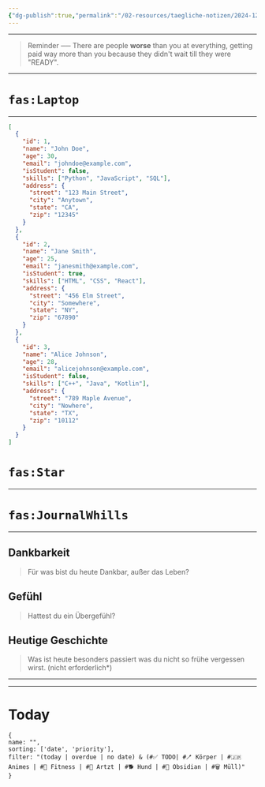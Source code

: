 ```yaml
---
{"dg-publish":true,"permalink":"/02-resources/taegliche-notizen/2024-12-05/","tags":["täglicheNotiz"],"updated":"2024-12-11T14:08:16.813+01:00"}
---
```


---
>Reminder ── There are people **worse** than you at everything, getting paid way more than you because they didn't wait till they were "READY". 
---
# `fas:Laptop`
___
<style> .container {font-family: sans-serif; text-align: center;} .button-wrapper button {z-index: 1;height: 40px; width: 100px; margin: 10px;padding: 5px;} .excalidraw .App-menu_top .buttonList { display: flex;} .excalidraw-wrapper { height: 800px; margin: 50px; position: relative;} :root[dir="ltr"] .excalidraw .layer-ui__wrapper .zen-mode-transition.App-menu_bottom--transition-left {transform: none;} </style><script src="https://cdn.jsdelivr.net/npm/react@17/umd/react.production.min.js"></script><script src="https://cdn.jsdelivr.net/npm/react-dom@17/umd/react-dom.production.min.js"></script><script type="text/javascript" src="https://cdn.jsdelivr.net/npm/@excalidraw/excalidraw@0/dist/excalidraw.production.min.js"></script><div id="2024-12-05_2024-12-05_1412.40.excalidraw.md1"></div><script>(function(){const InitialData={"type":"excalidraw","version":2,"source":"https://github.com/zsviczian/obsidian-excalidraw-plugin/releases/tag/2.6.7","elements":[{"id":"8aldE0edWjupwHpl_K3rA","type":"rectangle","x":-1109,"y":-427.4375,"width":596,"height":484,"angle":0,"strokeColor":"#1e1e1e","backgroundColor":"transparent","fillStyle":"solid","strokeWidth":2,"strokeStyle":"solid","roughness":1,"opacity":100,"groupIds":[],"frameId":null,"index":"a0","roundness":{"type":3},"seed":2079429327,"version":23,"versionNonce":780162979,"isDeleted":false,"boundElements":[{"id":"AYFauJSm1hRlGlp_Pynk-","type":"arrow"}],"updated":1733905057503,"link":null,"locked":false},{"id":"KD1MX0EPNzxd8hq_MzIVF","type":"rectangle","x":-1098,"y":-159.4375,"width":574,"height":58,"angle":0,"strokeColor":"#1e1e1e","backgroundColor":"transparent","fillStyle":"solid","strokeWidth":2,"strokeStyle":"solid","roughness":1,"opacity":100,"groupIds":[],"frameId":null,"index":"a1","roundness":{"type":3},"seed":1099084879,"version":119,"versionNonce":2086065455,"isDeleted":false,"boundElements":[{"type":"text","id":"hT6l9yam"}],"updated":1733404424120,"link":null,"locked":false},{"id":"hT6l9yam","type":"text","x":-1093,"y":-142.9375,"width":153.63987731933594,"height":25,"angle":0,"strokeColor":"#1e1e1e","backgroundColor":"transparent","fillStyle":"solid","strokeWidth":2,"strokeStyle":"solid","roughness":1,"opacity":100,"groupIds":[],"frameId":null,"index":"a2","roundness":null,"seed":765033889,"version":36,"versionNonce":926458785,"isDeleted":false,"boundElements":[],"updated":1733405797880,"link":null,"locked":false,"text":"Kunde1 Bäckerei","rawText":"Kunde1 Bäckerei","fontSize":20,"fontFamily":5,"textAlign":"left","verticalAlign":"middle","containerId":"KD1MX0EPNzxd8hq_MzIVF","originalText":"Kunde1 Bäckerei","autoResize":true,"lineHeight":1.25},{"id":"qINOymtFBaqLh6ORlFmBJ","type":"rectangle","x":-1101,"y":-85.78067793212381,"width":574,"height":58,"angle":0,"strokeColor":"#1e1e1e","backgroundColor":"transparent","fillStyle":"solid","strokeWidth":2,"strokeStyle":"solid","roughness":1,"opacity":100,"groupIds":[],"frameId":null,"index":"a3","roundness":{"type":3},"seed":970547169,"version":143,"versionNonce":1563670659,"isDeleted":false,"boundElements":[{"type":"text","id":"pOvEiK8V"}],"updated":1733906150241,"link":null,"locked":false},{"id":"pOvEiK8V","type":"text","x":-1096,"y":-69.28067793212381,"width":169.03990173339844,"height":25,"angle":0,"strokeColor":"#1e1e1e","backgroundColor":"transparent","fillStyle":"solid","strokeWidth":2,"strokeStyle":"solid","roughness":1,"opacity":100,"groupIds":[],"frameId":null,"index":"a4","roundness":null,"seed":642038721,"version":69,"versionNonce":2144317475,"isDeleted":false,"boundElements":[],"updated":1733906150241,"link":null,"locked":false,"text":"Kunde2 Apotheke","rawText":"Kunde2 Apotheke","fontSize":20,"fontFamily":5,"textAlign":"left","verticalAlign":"middle","containerId":"qINOymtFBaqLh6ORlFmBJ","originalText":"Kunde2 Apotheke","autoResize":true,"lineHeight":1.25},{"id":"BQgQMskdLoDP9oez5xc5T","type":"rectangle","x":-1101,"y":-12.467033796371425,"width":574,"height":58,"angle":0,"strokeColor":"#1e1e1e","backgroundColor":"transparent","fillStyle":"solid","strokeWidth":2,"strokeStyle":"solid","roughness":1,"opacity":100,"groupIds":[],"frameId":null,"index":"a5","roundness":{"type":3},"seed":2008171297,"version":150,"versionNonce":300545709,"isDeleted":false,"boundElements":[{"type":"text","id":"67mStm8g"}],"updated":1733906156721,"link":null,"locked":false},{"id":"67mStm8g","type":"text","x":-1096,"y":4.032966203628575,"width":155.59986877441406,"height":25,"angle":0,"strokeColor":"#1e1e1e","backgroundColor":"transparent","fillStyle":"solid","strokeWidth":2,"strokeStyle":"solid","roughness":1,"opacity":100,"groupIds":[],"frameId":null,"index":"a6","roundness":null,"seed":1436497665,"version":72,"versionNonce":1211144461,"isDeleted":false,"boundElements":[],"updated":1733906156721,"link":null,"locked":false,"text":"Kunde3 Brauerei","rawText":"Kunde3 Brauerei","fontSize":20,"fontFamily":5,"textAlign":"left","verticalAlign":"middle","containerId":"BQgQMskdLoDP9oez5xc5T","originalText":"Kunde3 Brauerei","autoResize":true,"lineHeight":1.25},{"id":"l1o3hcF8","type":"text","x":-653.6464675577332,"y":968.138606927982,"width":88,"height":25,"angle":0,"strokeColor":"#ff0000","backgroundColor":"transparent","fillStyle":"solid","strokeWidth":2,"strokeStyle":"solid","roughness":1,"opacity":100,"groupIds":[],"frameId":null,"index":"a7","roundness":null,"seed":250376385,"version":368,"versionNonce":2030733891,"isDeleted":false,"boundElements":[],"updated":1733905083718,"link":null,"locked":false,"text":"Achtung!","rawText":"Achtung!","fontSize":20,"fontFamily":8,"textAlign":"left","verticalAlign":"top","containerId":null,"originalText":"Achtung!","autoResize":true,"lineHeight":1.25},{"id":"Glhs-VHRqb8_LsmXmNEb_","type":"rectangle","x":-982,"y":-374.4375,"width":370.99999999999994,"height":111.99999999999999,"angle":0,"strokeColor":"#1e1e1e","backgroundColor":"transparent","fillStyle":"solid","strokeWidth":2,"strokeStyle":"solid","roughness":1,"opacity":100,"groupIds":[],"frameId":null,"index":"a8","roundness":{"type":3},"seed":1538444865,"version":107,"versionNonce":521934273,"isDeleted":false,"boundElements":[{"type":"text","id":"Wsd7v5b2"}],"updated":1733404517886,"link":null,"locked":false},{"id":"Wsd7v5b2","type":"text","x":-846,"y":-330.9375,"width":99,"height":25,"angle":0,"strokeColor":"#1e1e1e","backgroundColor":"transparent","fillStyle":"solid","strokeWidth":2,"strokeStyle":"solid","roughness":1,"opacity":100,"groupIds":[],"frameId":null,"index":"a9","roundness":null,"seed":894234255,"version":60,"versionNonce":361032237,"isDeleted":false,"boundElements":[],"updated":1733906099463,"link":null,"locked":false,"text":"Steuerung","rawText":"Steuerung","fontSize":20,"fontFamily":8,"textAlign":"center","verticalAlign":"middle","containerId":"Glhs-VHRqb8_LsmXmNEb_","originalText":"Steuerung","autoResize":true,"lineHeight":1.25},{"id":"tqJC5hdfqF9-xl1Szk62Z","type":"diamond","x":-842,"y":-293.4375,"width":102,"height":80,"angle":0,"strokeColor":"#1e1e1e","backgroundColor":"transparent","fillStyle":"solid","strokeWidth":2,"strokeStyle":"solid","roughness":1,"opacity":100,"groupIds":[],"frameId":null,"index":"aA","roundness":{"type":2},"seed":1402780431,"version":110,"versionNonce":1009154799,"isDeleted":false,"boundElements":[],"updated":1733404527128,"link":null,"locked":false},{"id":"UZbeJtbgJc1bav4MgYSBw","type":"rectangle","x":-103.35353244226667,"y":745.7986206182223,"width":648,"height":489,"angle":0,"strokeColor":"#1e1e1e","backgroundColor":"transparent","fillStyle":"solid","strokeWidth":2,"strokeStyle":"solid","roughness":1,"opacity":100,"groupIds":[],"frameId":null,"index":"aC","roundness":{"type":3},"seed":91321345,"version":190,"versionNonce":1314637155,"isDeleted":false,"boundElements":[{"id":"S9X-B5-WGlSq8JGpgA8mC","type":"arrow"}],"updated":1733905752217,"link":null,"locked":false},{"id":"2wpLJrHQLgL0Jk-RmzbTE","type":"rectangle","x":-85.35353244226667,"y":771.7986206182223,"width":257,"height":72,"angle":0,"strokeColor":"#1e1e1e","backgroundColor":"transparent","fillStyle":"solid","strokeWidth":2,"strokeStyle":"solid","roughness":1,"opacity":100,"groupIds":[],"frameId":null,"index":"aD","roundness":{"type":3},"seed":1504253519,"version":187,"versionNonce":1628101315,"isDeleted":false,"boundElements":[{"type":"text","id":"rbYJFFos"}],"updated":1733905690963,"link":null,"locked":false},{"id":"rbYJFFos","type":"text","x":-17.35353244226667,"y":795.2986206182223,"width":121,"height":25,"angle":0,"strokeColor":"#1e1e1e","backgroundColor":"transparent","fillStyle":"solid","strokeWidth":2,"strokeStyle":"solid","roughness":1,"opacity":100,"groupIds":[],"frameId":null,"index":"aE","roundness":null,"seed":1667680175,"version":148,"versionNonce":956861027,"isDeleted":false,"boundElements":[],"updated":1733905690963,"link":null,"locked":false,"text":"Benfordslaw","rawText":"Benfordslaw","fontSize":20,"fontFamily":8,"textAlign":"center","verticalAlign":"middle","containerId":"2wpLJrHQLgL0Jk-RmzbTE","originalText":"Benfordslaw","autoResize":true,"lineHeight":1.25},{"id":"FBYCrj8c","type":"text","x":-899,"y":-476.4375,"width":194.47988891601562,"height":34.00000000000001,"angle":0,"strokeColor":"#1e1e1e","backgroundColor":"transparent","fillStyle":"solid","strokeWidth":2,"strokeStyle":"solid","roughness":1,"opacity":100,"groupIds":[],"frameId":null,"index":"aF","roundness":null,"seed":29007329,"version":70,"versionNonce":138700001,"isDeleted":false,"boundElements":[],"updated":1733405575809,"link":null,"locked":false,"text":"Freeburg GmbH","rawText":"Freeburg GmbH","fontSize":27.200000000000006,"fontFamily":8,"textAlign":"left","verticalAlign":"top","containerId":null,"originalText":"Freeburg GmbH","autoResize":true,"lineHeight":1.25},{"id":"vkVwCJco","type":"text","x":103.52862341031096,"y":672.1488025543106,"width":217.79986572265625,"height":45.000000000000036,"angle":0,"strokeColor":"#1e1e1e","backgroundColor":"transparent","fillStyle":"solid","strokeWidth":2,"strokeStyle":"solid","roughness":1,"opacity":100,"groupIds":[],"frameId":null,"index":"aG","roundness":null,"seed":1244963969,"version":277,"versionNonce":284116483,"isDeleted":false,"boundElements":[],"updated":1733905690963,"link":null,"locked":false,"text":"levme GmbH ","rawText":"levme GmbH ","fontSize":36.00000000000003,"fontFamily":8,"textAlign":"left","verticalAlign":"top","containerId":null,"originalText":"levme GmbH ","autoResize":true,"lineHeight":1.25},{"id":"7jleaBarl0Kf-QJkSrclw","type":"rectangle","x":-1111.5042059462944,"y":532.0028142778772,"width":596,"height":484,"angle":0,"strokeColor":"#1e1e1e","backgroundColor":"transparent","fillStyle":"solid","strokeWidth":2,"strokeStyle":"solid","roughness":1,"opacity":100,"groupIds":[],"frameId":null,"index":"ag","roundness":{"type":3},"seed":272433357,"version":141,"versionNonce":1163119053,"isDeleted":false,"boundElements":[{"id":"qSKB2wRuGDMCySPKzAQXd","type":"arrow"}],"updated":1733905076323,"link":null,"locked":false},{"id":"KMA9rf0k9g_tpMmF1hDqy","type":"rectangle","x":-1100.5042059462944,"y":800.0028142778772,"width":574,"height":58,"angle":0,"strokeColor":"#1e1e1e","backgroundColor":"transparent","fillStyle":"solid","strokeWidth":2,"strokeStyle":"solid","roughness":1,"opacity":100,"groupIds":[],"frameId":null,"index":"ah","roundness":{"type":3},"seed":937254701,"version":216,"versionNonce":998408195,"isDeleted":false,"boundElements":[{"type":"text","id":"IgYRjaeS"}],"updated":1733905011749,"link":null,"locked":false},{"id":"IgYRjaeS","type":"text","x":-1095.5042059462944,"y":816.5028142778772,"width":153.63987731933594,"height":25,"angle":0,"strokeColor":"#1e1e1e","backgroundColor":"transparent","fillStyle":"solid","strokeWidth":2,"strokeStyle":"solid","roughness":1,"opacity":100,"groupIds":[],"frameId":null,"index":"ai","roundness":null,"seed":480440717,"version":133,"versionNonce":1205438371,"isDeleted":false,"boundElements":[],"updated":1733905011749,"link":null,"locked":false,"text":"Kunde1 Bäckerei","rawText":"Kunde1 Bäckerei","fontSize":20,"fontFamily":5,"textAlign":"left","verticalAlign":"middle","containerId":"KMA9rf0k9g_tpMmF1hDqy","originalText":"Kunde1 Bäckerei","autoResize":true,"lineHeight":1.25},{"id":"hDIsphKk5F6WWAROwdmUc","type":"rectangle","x":-984.5042059462944,"y":585.0028142778772,"width":370.99999999999994,"height":111.99999999999999,"angle":0,"strokeColor":"#1e1e1e","backgroundColor":"transparent","fillStyle":"solid","strokeWidth":2,"strokeStyle":"solid","roughness":1,"opacity":100,"groupIds":[],"frameId":null,"index":"an","roundness":{"type":3},"seed":117004653,"version":204,"versionNonce":10576323,"isDeleted":false,"boundElements":[{"type":"text","id":"2bPud99R"}],"updated":1733905011749,"link":null,"locked":false},{"id":"2bPud99R","type":"text","x":-848.5042059462944,"y":628.5028142778772,"width":99,"height":25,"angle":0,"strokeColor":"#1e1e1e","backgroundColor":"transparent","fillStyle":"solid","strokeWidth":2,"strokeStyle":"solid","roughness":1,"opacity":100,"groupIds":[],"frameId":null,"index":"ao","roundness":null,"seed":314942413,"version":166,"versionNonce":926308632,"isDeleted":false,"boundElements":[],"updated":1734013211941,"link":null,"locked":false,"text":"Steuerung","rawText":"Steuerung","fontSize":20,"fontFamily":8,"textAlign":"center","verticalAlign":"middle","containerId":"hDIsphKk5F6WWAROwdmUc","originalText":"Steuerung","autoResize":true,"lineHeight":1.25},{"id":"SH7Zi4GJ9CKQzJzDQM4Pp","type":"diamond","x":-844.5042059462944,"y":666.0028142778772,"width":102,"height":80,"angle":0,"strokeColor":"#1e1e1e","backgroundColor":"transparent","fillStyle":"solid","strokeWidth":2,"strokeStyle":"solid","roughness":1,"opacity":100,"groupIds":[],"frameId":null,"index":"ap","roundness":{"type":2},"seed":1197056557,"version":207,"versionNonce":600837379,"isDeleted":false,"boundElements":[],"updated":1733905011749,"link":null,"locked":false},{"id":"FAI0ntlz","type":"text","x":-901.5042059462944,"y":483.00281427787723,"width":194.47988891601562,"height":34.00000000000001,"angle":0,"strokeColor":"#1e1e1e","backgroundColor":"transparent","fillStyle":"solid","strokeWidth":2,"strokeStyle":"solid","roughness":1,"opacity":100,"groupIds":[],"frameId":null,"index":"aq","roundness":null,"seed":429839501,"version":168,"versionNonce":611138221,"isDeleted":false,"boundElements":[{"id":"qSKB2wRuGDMCySPKzAQXd","type":"arrow"}],"updated":1733905069145,"link":null,"locked":false,"text":"Freeburg GmbH","rawText":"Freeburg GmbH","fontSize":27.200000000000006,"fontFamily":8,"textAlign":"left","verticalAlign":"top","containerId":null,"originalText":"Freeburg GmbH","autoResize":true,"lineHeight":1.25},{"id":"d9pBiwhya_GgBWUj7Zkty","type":"rectangle","x":-1057.0463754891125,"y":210.539669845842,"width":456.8217026335699,"height":158.51857189177508,"angle":0,"strokeColor":"#1e1e1e","backgroundColor":"transparent","fillStyle":"solid","strokeWidth":2,"strokeStyle":"solid","roughness":1,"opacity":100,"groupIds":[],"frameId":null,"index":"b0H","roundness":{"type":3},"seed":1268183405,"version":43,"versionNonce":741496013,"isDeleted":false,"boundElements":[{"type":"text","id":"7r5PaTwN"},{"id":"AYFauJSm1hRlGlp_Pynk-","type":"arrow"},{"id":"qSKB2wRuGDMCySPKzAQXd","type":"arrow"}],"updated":1733905062978,"link":null,"locked":false},{"id":"7r5PaTwN","type":"text","x":-889.1355241723276,"y":277.29895579172955,"width":121,"height":25,"angle":0,"strokeColor":"#1e1e1e","backgroundColor":"transparent","fillStyle":"solid","strokeWidth":2,"strokeStyle":"solid","roughness":1,"opacity":100,"groupIds":[],"frameId":null,"index":"b0I","roundness":null,"seed":627487565,"version":35,"versionNonce":818021997,"isDeleted":false,"boundElements":[],"updated":1733905036571,"link":null,"locked":false,"text":"Benfordslaw","rawText":"Benfordslaw","fontSize":20,"fontFamily":8,"textAlign":"center","verticalAlign":"middle","containerId":"d9pBiwhya_GgBWUj7Zkty","originalText":"Benfordslaw","autoResize":true,"lineHeight":1.25},{"id":"ksy08N63","type":"text","x":-581.4906598137874,"y":269.6238648236855,"width":110,"height":25,"angle":0,"strokeColor":"#1e1e1e","backgroundColor":"transparent","fillStyle":"solid","strokeWidth":2,"strokeStyle":"solid","roughness":1,"opacity":100,"groupIds":[],"frameId":null,"index":"b0J","roundness":null,"seed":667059747,"version":28,"versionNonce":948872099,"isDeleted":false,"boundElements":[],"updated":1733905043635,"link":null,"locked":false,"text":"Meral Code","rawText":"Meral Code","fontSize":20,"fontFamily":8,"textAlign":"left","verticalAlign":"top","containerId":null,"originalText":"Meral Code","autoResize":true,"lineHeight":1.25},{"id":"AYFauJSm1hRlGlp_Pynk-","type":"arrow","x":-825.0328293566055,"y":69.31403306953337,"width":0,"height":135.46132507115317,"angle":0,"strokeColor":"#1e1e1e","backgroundColor":"transparent","fillStyle":"solid","strokeWidth":2,"strokeStyle":"solid","roughness":1,"opacity":100,"groupIds":[],"frameId":null,"index":"b0K","roundness":{"type":2},"seed":553539299,"version":63,"versionNonce":482149480,"isDeleted":false,"boundElements":[],"updated":1734010028642,"link":null,"locked":false,"points":[[0,0],[0,135.46132507115317]],"lastCommittedPoint":null,"startBinding":{"elementId":"8aldE0edWjupwHpl_K3rA","focus":0.04709003139800495,"gap":12.751533069533366,"fixedPoint":null},"endBinding":{"elementId":"d9pBiwhya_GgBWUj7Zkty","focus":0.015772870662460258,"gap":5.764311705155478,"fixedPoint":null},"startArrowhead":null,"endArrowhead":"arrow","elbowed":false},{"id":"qSKB2wRuGDMCySPKzAQXd","type":"arrow","x":-816.3863617988723,"y":377.7047092953503,"width":1.4410779262888127,"height":152.7542601866196,"angle":0,"strokeColor":"#1e1e1e","backgroundColor":"transparent","fillStyle":"solid","strokeWidth":2,"strokeStyle":"solid","roughness":1,"opacity":100,"groupIds":[],"frameId":null,"index":"b0L","roundness":{"type":2},"seed":560539437,"version":93,"versionNonce":1919956840,"isDeleted":false,"boundElements":[],"updated":1734010028647,"link":null,"locked":false,"points":[[0,0],[1.4410779262888127,152.7542601866196]],"lastCommittedPoint":null,"startBinding":{"elementId":"d9pBiwhya_GgBWUj7Zkty","focus":-0.04983388704318934,"gap":8.646467557733217,"fixedPoint":null},"endBinding":{"elementId":"FAI0ntlz","focus":-0.11261096882069521,"gap":13.456155204092596,"fixedPoint":null},"startArrowhead":null,"endArrowhead":"arrow","elbowed":false},{"id":"89BR7tYHAtCC_J4Ns-Kjb","type":"rectangle","x":-58.37937257092972,"y":933.9607888428517,"width":255.07079295312886,"height":132.57916921857543,"angle":0,"strokeColor":"#1e1e1e","backgroundColor":"transparent","fillStyle":"solid","strokeWidth":2,"strokeStyle":"solid","roughness":1,"opacity":100,"groupIds":[],"frameId":null,"index":"b0M","roundness":{"type":3},"seed":873794371,"version":350,"versionNonce":532516259,"isDeleted":false,"boundElements":[],"updated":1733905690963,"link":null,"locked":false},{"id":"xKbgRkk1YMOX7RATvb1-y","type":"line","x":-39.79121761887984,"y":961.0368163593213,"width":2.0653505502276905,"height":80.29442642815133,"angle":0,"strokeColor":"#1e1e1e","backgroundColor":"transparent","fillStyle":"solid","strokeWidth":2,"strokeStyle":"solid","roughness":1,"opacity":100,"groupIds":[],"frameId":null,"index":"b0N","roundness":{"type":2},"seed":579175533,"version":353,"versionNonce":950133059,"isDeleted":false,"boundElements":[],"updated":1733905690963,"link":null,"locked":false,"points":[[0,0],[-2.0653505502276905,80.29442642815133]],"lastCommittedPoint":null,"startBinding":null,"endBinding":null,"startArrowhead":null,"endArrowhead":null},{"id":"85_nH4KIqMfUF1sAVjU0m","type":"line","x":-39.79121761887984,"y":1038.5302744237001,"width":204.46970447254873,"height":0.9336561212576139,"angle":0,"strokeColor":"#1e1e1e","backgroundColor":"transparent","fillStyle":"solid","strokeWidth":2,"strokeStyle":"solid","roughness":1,"opacity":100,"groupIds":[],"frameId":null,"index":"b0O","roundness":{"type":2},"seed":71340845,"version":395,"versionNonce":1157284067,"isDeleted":false,"boundElements":[],"updated":1733905690963,"link":null,"locked":false,"points":[[0,0],[204.46970447254873,-0.9336561212576139]],"lastCommittedPoint":null,"startBinding":null,"endBinding":null,"startArrowhead":null,"endArrowhead":null},{"id":"Cp5J8JT015dFrPC75Jmix","type":"freedraw","x":-37.72586706865199,"y":970.3733775718971,"width":193.11027644629584,"height":68.15689685180287,"angle":0,"strokeColor":"#1e1e1e","backgroundColor":"transparent","fillStyle":"solid","strokeWidth":0.5,"strokeStyle":"solid","roughness":1,"opacity":100,"groupIds":[],"frameId":null,"index":"b0Q","roundness":null,"seed":628271981,"version":456,"versionNonce":2119609475,"isDeleted":false,"boundElements":[],"updated":1733905690963,"link":null,"locked":false,"points":[[0,0],[0,-0.9336561212576139],[1.032675275113764,0],[2.0653505502276905,1.867312242515154],[3.0980258253416175,3.734624485030308],[6.196051650683235,7.4692489700605424],[8.261402200910926,10.27021733383331],[10.326752751138779,11.20387345509085],[12.39210330136647,12.137529576348465],[14.457453851594323,13.071185697606005],[14.457453851594323,14.004841818863618],[15.49012912670825,14.938497940121158],[17.555479676935942,14.938497940121158],[19.620830227163633,15.8721540613787],[21.686180777391485,15.8721540613787],[22.718856052505412,16.805810182636314],[23.751531327619176,17.739466303893852],[25.81688187784703,17.739466303893852],[25.81688187784703,18.673122425151465],[26.84955715296096,19.606778546409007],[27.882232428074722,19.606778546409007],[29.947582978302574,20.54043466766662],[30.980258253416338,20.54043466766662],[30.980258253416338,21.474090788924162],[32.01293352853027,21.474090788924162],[32.01293352853027,22.407746910181775],[33.04560880364419,22.407746910181775],[34.07828407875812,23.341403031439313],[35.110959353871884,23.341403031439313],[36.14363462898581,23.341403031439313],[36.14363462898581,24.27505915269693],[37.17630990409974,25.208715273954468],[39.24166045432743,26.14237139521201],[40.274335729441354,27.076027516469622],[41.30701100455528,27.076027516469622],[41.30701100455528,28.009683637727164],[43.37236155478297,28.943339758984777],[44.4050368298969,29.876995880242315],[45.437712105010824,30.810652001499932],[46.47038738012459,31.74430812275747],[47.503062655238516,31.74430812275747],[48.53573793035244,32.67796424401509],[49.56841320546621,33.61162036527263],[51.63376375569406,34.54527648653024],[52.666439030807986,34.54527648653024],[52.666439030807986,35.478932607787776],[53.69911430592175,35.478932607787776],[55.76446485614961,37.34624485030293],[56.79714013126353,37.34624485030293],[57.82981540637729,37.34624485030293],[57.82981540637729,38.27990097156047],[59.89516595660515,39.213557092818085],[61.96051650683284,40.14721321407563],[62.99319178194677,41.08086933533324],[65.05854233217445,42.01452545659078],[66.09121760728839,42.01452545659078],[68.15656815751623,42.948181577848395],[70.22191870774392,44.81549382036348],[72.28726925797162,45.74914994162109],[74.35261980819948,45.74914994162109],[75.3852950833134,46.682806062878626],[77.45064563354109,47.616462184136246],[77.45064563354109,48.55011830539378],[79.51599618376895,48.55011830539378],[80.54867145888271,49.4837744266514],[82.61402200911056,49.4837744266514],[84.67937255933825,49.4837744266514],[85.71204783445218,50.417430547908936],[86.74472310956611,50.417430547908936],[87.77739838467987,50.417430547908936],[90.87542421002165,51.35108666916655],[91.90809948513541,51.35108666916655],[93.97345003536327,51.35108666916655],[95.00612531047703,51.35108666916655],[97.07147586070488,52.28474279042409],[99.13682641093257,52.28474279042409],[100.1695016860465,53.2183989116817],[102.2348522362742,53.2183989116817],[103.26752751138812,53.2183989116817],[105.33287806161597,54.152055032939245],[107.39822861184366,54.152055032939245],[108.4309038869576,55.08571115419679],[110.49625443718529,55.08571115419679],[111.52892971229922,56.0193672754544],[112.56160498741313,56.95302339671194],[114.62695553764082,56.95302339671194],[115.65963081275476,57.886679517969554],[116.69230608786869,57.886679517969554],[117.72498136298245,57.886679517969554],[117.72498136298245,58.820335639227096],[120.82300718832423,58.820335639227096],[122.88835773855192,58.820335639227096],[123.92103301366585,58.820335639227096],[124.95370828877961,59.75399176048471],[127.01905883900746,60.68764788174225],[129.08440938923516,60.68764788174225],[132.18243521457694,61.621304002999864],[134.24778576480463,61.621304002999864],[136.31313631503232,61.621304002999864],[137.34581159014624,61.621304002999864],[139.4111621403741,61.621304002999864],[141.4765126906018,62.5549601242574],[142.5091879657157,62.5549601242574],[143.54186324082963,62.5549601242574],[144.5745385159434,62.5549601242574],[147.672564341285,63.48861624551502],[148.70523961639896,63.48861624551502],[150.7705901666268,64.42227236677256],[152.83594071685448,64.42227236677256],[155.93396654219612,64.42227236677256],[157.99931709242395,64.42227236677256],[160.06466764265164,64.42227236677256],[161.0973429177656,64.42227236677256],[162.1300181928795,64.42227236677256],[165.2280440182211,64.42227236677256],[166.2607192933349,65.3559284880301],[167.2933945684488,65.3559284880301],[169.35874511867667,65.3559284880301],[170.39142039379044,65.3559284880301],[171.42409566890436,65.3559284880301],[172.45677094401827,66.28958460928772],[173.48944621913222,66.28958460928772],[175.5547967693599,66.28958460928772],[176.58747204447383,66.28958460928772],[177.6201473195876,66.28958460928772],[180.71817314492938,66.28958460928772],[181.75084842004313,66.28958460928772],[183.816198970271,67.22324073054526],[184.8488742453849,67.22324073054526],[185.88154952049868,67.22324073054526],[187.94690007072654,67.22324073054526],[188.9795753458403,67.22324073054526],[190.01225062095423,67.22324073054526],[192.0776011711821,67.22324073054526],[193.11027644629584,67.22324073054526],[193.11027644629584,67.22324073054526]],"pressures":[],"simulatePressure":true,"lastCommittedPoint":null},{"id":"WlAnjVjUV5TqFhdsUY4FP","type":"rectangle","x":-27.39911431751321,"y":993.7147806033364,"width":27.882232428074722,"height":44.81549382036348,"angle":0,"strokeColor":"#1e1e1e","backgroundColor":"transparent","fillStyle":"solid","strokeWidth":0.5,"strokeStyle":"solid","roughness":1,"opacity":100,"groupIds":[],"frameId":null,"index":"b0R","roundness":{"type":3},"seed":1561497005,"version":367,"versionNonce":1752441891,"isDeleted":false,"boundElements":[],"updated":1733905690963,"link":null,"locked":false},{"id":"zH8W0GVkO0j3oJedLVEH7","type":"rectangle","x":16.489584874826733,"y":1016.1225275135182,"width":27.882232428074722,"height":18.673122425151465,"angle":0,"strokeColor":"#1e1e1e","backgroundColor":"transparent","fillStyle":"solid","strokeWidth":0.5,"strokeStyle":"solid","roughness":1,"opacity":100,"groupIds":[],"frameId":null,"index":"b0S","roundness":{"type":3},"seed":732728141,"version":396,"versionNonce":188852163,"isDeleted":false,"boundElements":[],"updated":1733905690963,"link":null,"locked":false},{"id":"zYzgYHH9qDCgdMI1ldUkO","type":"rectangle","x":71.22137445586273,"y":1033.861993817412,"width":27.882232428074722,"height":5.601936727545389,"angle":0,"strokeColor":"#1e1e1e","backgroundColor":"transparent","fillStyle":"solid","strokeWidth":0.5,"strokeStyle":"solid","roughness":1,"opacity":100,"groupIds":[],"frameId":null,"index":"b0T","roundness":{"type":3},"seed":810329283,"version":433,"versionNonce":1826469731,"isDeleted":false,"boundElements":[],"updated":1733905690963,"link":null,"locked":false},{"id":"-H1-1ExNrEQ7fAvDS47LX","type":"rectangle","x":340.7992130110856,"y":789.8529962139652,"width":177.25258493353044,"height":105.19868861908708,"angle":0,"strokeColor":"#1e1e1e","backgroundColor":"transparent","fillStyle":"solid","strokeWidth":0.5,"strokeStyle":"solid","roughness":1,"opacity":100,"groupIds":[],"frameId":null,"index":"b0U","roundness":{"type":3},"seed":1786311469,"version":170,"versionNonce":1268175619,"isDeleted":false,"boundElements":[{"type":"text","id":"7Q8BenLO"}],"updated":1733905690963,"link":null,"locked":false},{"id":"7Q8BenLO","type":"text","x":363.42550547785083,"y":794.8529962139652,"width":132,"height":75,"angle":0,"strokeColor":"#1e1e1e","backgroundColor":"transparent","fillStyle":"solid","strokeWidth":0.5,"strokeStyle":"solid","roughness":1,"opacity":100,"groupIds":[],"frameId":null,"index":"b0V","roundness":null,"seed":184668653,"version":170,"versionNonce":401308323,"isDeleted":false,"boundElements":[],"updated":1733905690963,"link":null,"locked":false,"text":"Kunde Name\nBetriebsname\nJahr","rawText":"Kunde Name\nBetriebsname\nJahr","fontSize":20,"fontFamily":8,"textAlign":"center","verticalAlign":"top","containerId":"-H1-1ExNrEQ7fAvDS47LX","originalText":"Kunde Name\nBetriebsname\nJahr","autoResize":true,"lineHeight":1.25},{"id":"JV9jxveBnzdw11g8pCHHi","type":"rectangle","x":258.65777121262045,"y":925.3143212851185,"width":262.2761825845732,"height":141.22563677630865,"angle":0,"strokeColor":"#1e1e1e","backgroundColor":"transparent","fillStyle":"solid","strokeWidth":0.5,"strokeStyle":"solid","roughness":1,"opacity":100,"groupIds":[],"frameId":null,"index":"b0X","roundness":{"type":3},"seed":1869647811,"version":222,"versionNonce":780807747,"isDeleted":false,"boundElements":[],"updated":1733905690963,"link":null,"locked":false},{"id":"25eWf8o8alUgPe_btvB2D","type":"rectangle","x":281.71501803324236,"y":981.5163604103842,"width":53.319883272687775,"height":87.90575350362064,"angle":0,"strokeColor":"#1e1e1e","backgroundColor":"transparent","fillStyle":"solid","strokeWidth":0.5,"strokeStyle":"solid","roughness":1,"opacity":100,"groupIds":[],"frameId":null,"index":"b0Y","roundness":{"type":3},"seed":1638932003,"version":179,"versionNonce":1381068259,"isDeleted":false,"boundElements":[],"updated":1733905690963,"link":null,"locked":false},{"id":"1ne3Ro3LHUDOh_YdYytyy","type":"rectangle","x":355.2099922739744,"y":946.9304901794515,"width":60.52527290413218,"height":116.72731202939792,"angle":0,"strokeColor":"#1e1e1e","backgroundColor":"transparent","fillStyle":"solid","strokeWidth":0.5,"strokeStyle":"solid","roughness":1,"opacity":100,"groupIds":[],"frameId":null,"index":"b0Z","roundness":{"type":3},"seed":918881293,"version":167,"versionNonce":1716500867,"isDeleted":false,"boundElements":[],"updated":1733905690963,"link":null,"locked":false},{"id":"0SZuTJkZIigFltHtXinh8","type":"rectangle","x":456.0854471141947,"y":1001.6914513784283,"width":34.58587023093287,"height":60.525272904132294,"angle":0,"strokeColor":"#1e1e1e","backgroundColor":"transparent","fillStyle":"solid","strokeWidth":0.5,"strokeStyle":"solid","roughness":1,"opacity":100,"groupIds":[],"frameId":null,"index":"b0a","roundness":{"type":3},"seed":726489859,"version":153,"versionNonce":1740869923,"isDeleted":false,"boundElements":[],"updated":1733905690963,"link":null,"locked":false},{"id":"5FtPXyo5JM1JJbdZAyZcV","type":"rectangle","x":-16.58811270855267,"y":1093.9204386609158,"width":478.43787152790287,"height":102.31653276650934,"angle":0,"strokeColor":"#1e1e1e","backgroundColor":"transparent","fillStyle":"solid","strokeWidth":0.5,"strokeStyle":"solid","roughness":1,"opacity":100,"groupIds":[],"frameId":null,"index":"b0b","roundness":{"type":3},"seed":1934636109,"version":200,"versionNonce":1833724931,"isDeleted":false,"boundElements":[{"type":"text","id":"lpp5uq3y"}],"updated":1733906152115,"link":null,"locked":false},{"id":"lpp5uq3y","type":"text","x":162.13082305539876,"y":1132.5787050441704,"width":121,"height":25,"angle":0,"strokeColor":"#1e1e1e","backgroundColor":"transparent","fillStyle":"solid","strokeWidth":0.5,"strokeStyle":"solid","roughness":1,"opacity":100,"groupIds":[],"frameId":null,"index":"b0c","roundness":null,"seed":721117837,"version":144,"versionNonce":1190519907,"isDeleted":false,"boundElements":[],"updated":1733905690963,"link":null,"locked":false,"text":"Zusatz Info","rawText":"Zusatz Info","fontSize":20,"fontFamily":8,"textAlign":"center","verticalAlign":"middle","containerId":"5FtPXyo5JM1JJbdZAyZcV","originalText":"Zusatz Info","autoResize":true,"lineHeight":1.25},{"id":"qs8ZQku8","type":"text","x":-466.20442571067827,"y":957.0180356634736,"width":66,"height":25,"angle":0,"strokeColor":"#1e1e1e","backgroundColor":"transparent","fillStyle":"solid","strokeWidth":0.5,"strokeStyle":"solid","roughness":1,"opacity":100,"groupIds":[],"frameId":null,"index":"b0d","roundness":null,"seed":1704809091,"version":65,"versionNonce":621493571,"isDeleted":false,"boundElements":[],"updated":1733905435327,"link":null,"locked":false,"text":"Click!","rawText":"Click!","fontSize":20,"fontFamily":8,"textAlign":"left","verticalAlign":"top","containerId":null,"originalText":"Click!","autoResize":true,"lineHeight":1.25},{"id":"TbVNS382u3RbySQItYbuR","type":"ellipse","x":-492.1438283838779,"y":928.1964771376963,"width":103.75761069279827,"height":86.46467557733183,"angle":0,"strokeColor":"#1e1e1e","backgroundColor":"transparent","fillStyle":"solid","strokeWidth":0.5,"strokeStyle":"solid","roughness":1,"opacity":100,"groupIds":[],"frameId":null,"index":"b0e","roundness":{"type":2},"seed":1243702285,"version":55,"versionNonce":276673059,"isDeleted":false,"boundElements":[{"id":"S9X-B5-WGlSq8JGpgA8mC","type":"arrow"}],"updated":1733905752217,"link":null,"locked":false},{"id":"S9X-B5-WGlSq8JGpgA8mC","type":"arrow","x":-384.0629839122131,"y":982.9574383366731,"width":275.245883921173,"height":0,"angle":0,"strokeColor":"#1e1e1e","backgroundColor":"transparent","fillStyle":"solid","strokeWidth":2,"strokeStyle":"solid","roughness":1,"opacity":100,"groupIds":[],"frameId":null,"index":"b0f","roundness":{"type":2},"seed":1764152749,"version":74,"versionNonce":696157965,"isDeleted":false,"boundElements":[],"updated":1733905759773,"link":null,"locked":false,"points":[[0,0],[275.245883921173,0]],"lastCommittedPoint":null,"startBinding":{"elementId":"TbVNS382u3RbySQItYbuR","focus":0.2666666666666651,"gap":5.929792089404792,"fixedPoint":null},"endBinding":{"elementId":"UZbeJtbgJc1bav4MgYSBw","focus":0.030025285405108775,"gap":5.463567548773426,"fixedPoint":null},"startArrowhead":null,"endArrowhead":"arrow","elbowed":false},{"id":"3PShQA16uZf8S9Jt42fJq","type":"rectangle","x":-1343.762535767827,"y":-586.8190020237652,"width":2180.708003198372,"height":1974.267645562259,"angle":0,"strokeColor":"#1e1e1e","backgroundColor":"transparent","fillStyle":"solid","strokeWidth":2,"strokeStyle":"solid","roughness":1,"opacity":100,"groupIds":[],"frameId":null,"index":"b0g","roundness":{"type":3},"seed":289736579,"version":79,"versionNonce":610408141,"isDeleted":false,"boundElements":[],"updated":1733905787191,"link":null,"locked":false},{"id":"rtwP6XIk","type":"text","x":-168.72262431037507,"y":-404.9166977423083,"width":856.0695190429688,"height":299.34796830704363,"angle":0,"strokeColor":"#1e1e1e","backgroundColor":"transparent","fillStyle":"solid","strokeWidth":2,"strokeStyle":"solid","roughness":1,"opacity":100,"groupIds":[],"frameId":null,"index":"b0h","roundness":null,"seed":788170637,"version":98,"versionNonce":1029006915,"isDeleted":false,"boundElements":[],"updated":1733905822504,"link":null,"locked":false,"text":"Freeburg GmbH\nServer","rawText":"Freeburg GmbH\nServer","fontSize":119.73918732281744,"fontFamily":8,"textAlign":"center","verticalAlign":"top","containerId":null,"originalText":"Freeburg GmbH\nServer","autoResize":true,"lineHeight":1.25},{"id":"3Jf3iXs3hsgTWPs3LkA7W","type":"freedraw","x":-437.9510673589027,"y":42.160207227414276,"width":109.55804508201766,"height":512.0161698731026,"angle":0,"strokeColor":"#1e1e1e","backgroundColor":"transparent","fillStyle":"solid","strokeWidth":2,"strokeStyle":"solid","roughness":1,"opacity":100,"groupIds":[],"frameId":null,"index":"b0j","roundness":null,"seed":1242288013,"version":160,"versionNonce":585084301,"isDeleted":false,"boundElements":[],"updated":1733906023003,"link":null,"locked":false,"points":[[0,0],[0,1.1179392355307982],[4.471756942123079,2.2358784710615964],[8.943513884246272,3.353817706592338],[14.533210061900263,5.589696177653934],[20.122906239554254,8.943513884246329],[27.948480888269728,12.297331590838724],[35.774055536985315,14.533210061900263],[43.59963018570079,17.887027768492658],[51.42520483441638,21.240845475085052],[57.01490101207037,24.59466318167739],[62.604597189724245,27.948480888269785],[68.19429336737824,32.42023783039298],[73.78398954503223,35.774055536985315],[78.25574648715542,41.36375171463931],[82.7275034292785,46.95344789229324],[87.19926037140169,53.66108330547797],[90.55307807799409,59.250779483131964],[92.78895654905568,63.7225364252551],[93.90689578458648,67.0763541318475],[93.90689578458648,70.43017183843989],[93.90689578458648,74.90192878056303],[93.90689578458648,80.49162495821702],[93.90689578458648,84.96338190034015],[93.90689578458648,89.43513884246335],[93.90689578458648,93.90689578458648],[91.67101731352489,99.49659196224047],[90.55307807799409,106.2042273754252],[87.19926037140169,112.91186278861],[84.9633819003401,119.61949820179473],[82.7275034292785,126.32713361497946],[80.49162495821702,131.91682979263345],[78.25574648715542,139.74240444134898],[76.01986801609382,145.33210061900292],[73.78398954503223,149.8038575611261],[72.66605030950143,153.1576752677185],[71.54811107397063,156.51149297431084],[70.43017183843983,159.86531068090324],[68.19429336737824,164.33706762302637],[67.07635413184744,168.80882456514956],[64.84047566078584,172.16264227174196],[62.604597189724245,177.7523384493959],[60.36871871866276,183.34203462704988],[58.132840247601166,187.81379156917302],[55.89696177653957,192.2855485112962],[54.77902254100877,196.75730545341935],[52.543144069947175,202.34700163107334],[50.30726559888558,209.05463704425807],[49.18932636335478,214.644333221912],[48.07138712782398,219.1160901640352],[48.07138712782398,223.5878471061584],[46.953447892293184,229.17754328381233],[46.953447892293184,233.64930022593552],[46.953447892293184,238.1210571680587],[46.953447892293184,243.7107533457126],[46.953447892293184,248.18251028783578],[48.07138712782398,251.53632799442818],[49.18932636335478,254.89014570102057],[50.30726559888558,259.36190264314376],[52.543144069947175,261.59778111420525],[53.66108330547797,263.83365958526684],[54.77902254100877,264.95159882079764],[58.132840247601166,266.06953805632844],[59.250779483131964,267.18747729185924],[61.48665795419356,268.30541652739004],[64.84047566078584,269.42335576292083],[67.07635413184744,269.42335576292083],[70.43017183843983,270.54129499845163],[71.54811107397063,270.54129499845163],[72.66605030950143,270.54129499845163],[74.90192878056303,270.54129499845163],[76.01986801609382,270.54129499845163],[77.13780725162462,270.54129499845163],[78.25574648715542,270.54129499845163],[79.37368572268622,270.54129499845163],[77.13780725162462,271.65923423398243],[76.01986801609382,271.65923423398243],[73.78398954503223,271.65923423398243],[72.66605030950143,273.895112705044],[69.31223260290903,276.1309911761056],[65.95841489631664,278.3668696471672],[63.72253642525504,279.484808882698],[63.72253642525504,280.6027481182287],[62.604597189724245,281.7206873537595],[58.132840247601166,286.1924442958827],[54.77902254100877,289.5462620024751],[51.42520483441638,294.0180189445983],[50.30726559888558,297.3718366511907],[49.18932636335478,299.6077151222523],[48.07138712782398,301.84359359331376],[46.953447892293184,302.96153282884455],[46.953447892293184,306.31535053543695],[45.835508656762386,310.78710747756014],[44.71756942123159,316.37680365521413],[44.71756942123159,318.61268212627573],[44.71756942123159,320.8485605973372],[44.71756942123159,325.3203175394604],[44.71756942123159,329.7920744815836],[44.71756942123159,334.2638314237068],[44.71756942123159,337.6176491302992],[44.71756942123159,342.08940607242226],[45.835508656762386,346.56116301454546],[46.953447892293184,349.91498072113785],[49.18932636335478,355.50467689879184],[50.30726559888558,362.2123123119765],[52.543144069947175,367.8020084896305],[54.77902254100877,373.3917046672845],[57.01490101207037,377.8634616094077],[58.132840247601166,381.217279316],[59.250779483131964,384.57109702259237],[60.36871871866276,387.92491472918476],[62.604597189724245,392.39667167130796],[63.72253642525504,396.86842861343115],[65.95841489631664,402.458124791085],[67.07635413184744,405.8119424976774],[67.07635413184744,410.2836994398006],[67.07635413184744,414.7554563819238],[67.07635413184744,418.1092740885162],[67.07635413184744,422.5810310306393],[67.07635413184744,423.6989702661701],[67.07635413184744,427.0527879727625],[67.07635413184744,428.1707272082933],[67.07635413184744,431.52454491488567],[65.95841489631664,435.99630185700886],[64.84047566078584,440.46805879913205],[63.72253642525504,444.93981574125513],[62.604597189724245,447.1756942123167],[61.48665795419356,450.5295119189091],[60.36871871866276,453.8833296255015],[59.250779483131964,456.1192080965631],[58.132840247601166,458.3550865676247],[55.89696177653957,460.5909650386863],[54.77902254100877,463.9447827452786],[51.42520483441638,468.4165396874018],[49.18932636335478,471.7703573939941],[48.07138712782398,474.0062358650557],[45.835508656762386,476.2421143361173],[43.59963018570079,479.5959320427098],[41.36375171463931,482.9497497493021],[38.00993400804691,485.1856282203637],[35.774055536985315,487.4215066914253],[32.42023783039292,490.7753243980176],[30.184359359331324,491.8932636335485],[24.594663181677333,495.24708134014077],[22.358784710615737,497.48295981120236],[20.122906239554254,498.6008990467333],[16.76908853296186,500.83677751779487],[12.297331590838667,503.07265598885624],[7.825574648715474,505.30853445991784],[3.353817706592281,506.42647369544875],[-1.1179392355307982,507.54441293097943],[-4.471756942123193,509.78029140204103],[-5.589696177653991,509.78029140204103],[-10.061453119777184,510.89823063757194],[-11.179392355307982,510.89823063757194],[-12.29733159083878,512.0161698731026],[-13.415270826369579,512.0161698731026],[-15.651149297431175,512.0161698731026],[-15.651149297431175,512.0161698731026]],"pressures":[],"simulatePressure":true,"lastCommittedPoint":null},{"id":"vFcjvx85","type":"text","x":-322.5804137561613,"y":302.6400491060887,"width":39.79998779296875,"height":45,"angle":0,"strokeColor":"#1e1e1e","backgroundColor":"transparent","fillStyle":"solid","strokeWidth":2,"strokeStyle":"solid","roughness":1,"opacity":100,"groupIds":[],"frameId":null,"index":"b0k","roundness":null,"seed":1547512067,"version":5,"versionNonce":2115702659,"isDeleted":false,"boundElements":[],"updated":1733906033973,"link":null,"locked":false,"text":"1*","rawText":"1*","fontSize":36,"fontFamily":8,"textAlign":"center","verticalAlign":"top","containerId":null,"originalText":"1*","autoResize":true,"lineHeight":1.25},{"id":"ezCQj7FKZtOOyYuf8-q9l","type":"rectangle","x":-1099.6446787211385,"y":875.2208357631374,"width":574,"height":58,"angle":0,"strokeColor":"#1e1e1e","backgroundColor":"transparent","fillStyle":"solid","strokeWidth":2,"strokeStyle":"solid","roughness":1,"opacity":100,"groupIds":[],"frameId":null,"index":"b0l","roundness":{"type":3},"seed":87840845,"version":206,"versionNonce":386822253,"isDeleted":false,"boundElements":[{"type":"text","id":"VpqGSmN1"}],"updated":1734000816376,"link":null,"locked":false},{"id":"VpqGSmN1","type":"text","x":-1094.6446787211385,"y":891.7208357631374,"width":169.03990173339844,"height":25,"angle":0,"strokeColor":"#1e1e1e","backgroundColor":"transparent","fillStyle":"solid","strokeWidth":2,"strokeStyle":"solid","roughness":1,"opacity":100,"groupIds":[],"frameId":null,"index":"b0m","roundness":null,"seed":302368429,"version":132,"versionNonce":773839565,"isDeleted":false,"boundElements":[],"updated":1734000816376,"link":null,"locked":false,"text":"Kunde2 Apotheke","rawText":"Kunde2 Apotheke","fontSize":20,"fontFamily":5,"textAlign":"left","verticalAlign":"middle","containerId":"ezCQj7FKZtOOyYuf8-q9l","originalText":"Kunde2 Apotheke","autoResize":true,"lineHeight":1.25},{"id":"91RsHBTUtVzUlpayUgLei","type":"rectangle","x":-1096.194290446636,"y":945.8301206438323,"width":574,"height":58,"angle":0,"strokeColor":"#1e1e1e","backgroundColor":"transparent","fillStyle":"solid","strokeWidth":2,"strokeStyle":"solid","roughness":1,"opacity":100,"groupIds":[],"frameId":null,"index":"b0r","roundness":{"type":3},"seed":499750275,"version":211,"versionNonce":475003011,"isDeleted":false,"boundElements":[{"type":"text","id":"SLwvPupo"}],"updated":1734000825882,"link":null,"locked":false},{"id":"SLwvPupo","type":"text","x":-1091.194290446636,"y":962.3301206438323,"width":155.59986877441406,"height":25,"angle":0,"strokeColor":"#1e1e1e","backgroundColor":"transparent","fillStyle":"solid","strokeWidth":2,"strokeStyle":"solid","roughness":1,"opacity":100,"groupIds":[],"frameId":null,"index":"b0s","roundness":null,"seed":1268903203,"version":133,"versionNonce":291762211,"isDeleted":false,"boundElements":[],"updated":1734000825882,"link":null,"locked":false,"text":"Kunde3 Brauerei","rawText":"Kunde3 Brauerei","fontSize":20,"fontFamily":5,"textAlign":"left","verticalAlign":"middle","containerId":"91RsHBTUtVzUlpayUgLei","originalText":"Kunde3 Brauerei","autoResize":true,"lineHeight":1.25},{"id":"NMuAinPJkvZjBPhJngR_U","type":"freedraw","x":-501.59301756984473,"y":583.5246758760662,"width":528.9227056600241,"height":196.5094774500784,"angle":0,"strokeColor":"#1e1e1e","backgroundColor":"transparent","fillStyle":"solid","strokeWidth":2,"strokeStyle":"solid","roughness":1,"opacity":100,"groupIds":[],"frameId":null,"index":"b0x","roundness":null,"seed":798702659,"version":132,"versionNonce":1731833731,"isDeleted":false,"boundElements":[],"updated":1733907395385,"link":null,"locked":false,"points":[[0,0],[0,-1.8365371724305533],[1.8365371724307806,-1.8365371724305533],[3.673074344861334,-1.8365371724305533],[7.346148689722668,-1.8365371724305533],[9.182685862153221,-1.8365371724305533],[12.855760207014555,0],[16.52883455187589,1.836537172430667],[18.365371724306442,5.509611517292001],[22.038446069167776,7.346148689722554],[23.87498324159833,9.182685862153221],[25.71152041402911,11.019223034583888],[29.384594758890216,12.855760207014555],[33.05766910375155,16.528834551875775],[34.89420627618233,18.365371724306442],[38.56728062104344,22.038446069167662],[40.40381779347422,23.87498324159833],[42.24035496590477,25.711520414028996],[47.74996648319666,27.548057586459663],[49.58650365562744,31.221131931320883],[55.096115172919326,34.89420627618222],[56.93265234534988,36.73074344861277],[60.60572669021121,36.73074344861277],[62.44226386264177,38.56728062104344],[66.1153382075031,42.24035496590477],[67.95187537993365,44.076892138335324],[69.78841255236443,45.91342931076599],[71.62494972479499,45.91342931076599],[75.29802406965632,45.91342931076599],[78.97109841451766,45.91342931076599],[82.64417275937876,45.91342931076599],[86.3172471042401,45.91342931076599],[89.99032144910143,45.91342931076599],[91.82685862153198,45.91342931076599],[95.49993296639332,44.076892138335324],[101.0095444836852,40.403817793474104],[106.51915600097709,38.56728062104344],[113.86530469069976,33.05766910375155],[117.53837903556109,29.384594758890216],[121.2114533804222,27.548057586459663],[124.88452772528353,25.711520414028996],[126.72106489771409,22.038446069167662],[130.39413924257542,18.365371724306442],[132.2306764150062,16.528834551875775],[135.9037507598673,11.019223034583888],[143.24989944958998,3.673074344861334],[145.08643662202053,0],[150.59604813931242,-7.346148689722554],[152.4325853117432,-9.182685862153107],[154.26912248417375,-14.692297379445108],[157.94219682903508,-16.52883455187566],[161.61527117389642,-23.874983241598215],[163.45180834632697,-27.54805758645955],[167.1248826911883,-31.22113193132077],[167.1248826911883,-33.05766910375144],[167.1248826911883,-25.711520414028882],[167.1248826911883,-14.692297379445108],[167.1248826911883,-3.67307434486122],[167.1248826911883,7.346148689722554],[167.1248826911883,20.20190889673711],[167.1248826911883,33.05766910375155],[167.1248826911883,45.91342931076599],[168.96141986361886,53.259578000488546],[170.7979570360494,58.76918951778043],[172.6344942084802,60.6057266902111],[176.30756855334153,66.11533820750299],[183.65371724306397,71.62494972479499],[189.16332876035585,75.29802406965632],[194.67294027764774,77.13456124208687],[200.18255179493963,80.80763558694821],[207.5287004846623,80.80763558694821],[214.87484917438474,82.64417275937876],[222.2209978641074,82.64417275937876],[227.7306093813993,82.64417275937876],[233.24022089869118,82.64417275937876],[238.74983241598306,82.64417275937876],[244.25944393327495,82.64417275937876],[247.93251827813629,82.64417275937876],[253.44212979542817,80.80763558694821],[266.2978900024427,78.97109841451743],[269.97096434730406,77.13456124208687],[277.3171130370265,77.13456124208687],[284.66326172674917,75.29802406965632],[292.0094104164716,73.46148689722554],[297.5190219337635,71.62494972479499],[304.86517062348616,69.7884125523642],[312.2113193132086,69.7884125523642],[319.5574680029313,67.95187537993365],[328.7401538650845,66.11533820750299],[341.5959140720988,62.44226386264177],[352.6151371066828,60.6057266902111],[363.6343601412666,60.6057266902111],[376.49012034828115,58.76918951778043],[385.67280621043415,58.76918951778043],[396.69202924501815,56.93265234534988],[407.7112522796019,56.93265234534988],[424.2400868314776,56.93265234534988],[433.4227726936308,58.76918951778043],[444.4419957282146,58.76918951778043],[457.29775593522913,60.6057266902111],[468.3169789698129,64.27880103507243],[481.17273917682746,66.11533820750299],[490.3554250389807,67.95187537993365],[497.7015737287031,71.62494972479499],[505.0477224184258,75.29802406965632],[510.5573339357177,77.13456124208687],[512.3938711081482,78.97109841451743],[514.230408280579,82.64417275937876],[517.9034826254401,86.3172471042401],[519.7400197978709,88.15378427667065],[521.5765569703015,89.99032144910143],[525.2496313151628,93.66339579396254],[527.0861684875933,97.33647013882387],[528.9227056600241,101.0095444836852],[528.9227056600241,104.68261882854654],[528.9227056600241,106.51915600097709],[528.9227056600241,112.02876751826898],[528.9227056600241,121.2114533804222],[523.4130941427322,132.23067641500597],[519.7400197978709,139.57682510472864],[514.230408280579,146.92297379445108],[512.3938711081482,150.59604813931242],[506.88425959085635,154.26912248417375],[505.0477224184258,156.1056596566043],[497.7015737287031,157.94219682903486],[488.5188878665499,159.77873400146564],[477.49966483196613,161.6152711738962],[470.1535161422437,163.45180834632697],[466.48044179738235,163.45180834632697],[464.6439046249518,163.45180834632697],[464.6439046249518,163.45180834632697]],"pressures":[],"simulatePressure":true,"lastCommittedPoint":null},{"id":"JL9I8jAw","type":"text","x":-315.8008481540976,"y":445.78438794376825,"width":39.79998779296875,"height":45,"angle":0,"strokeColor":"#1e1e1e","backgroundColor":"transparent","fillStyle":"solid","strokeWidth":2,"strokeStyle":"solid","roughness":1,"opacity":100,"groupIds":[],"frameId":null,"index":"b0y","roundness":null,"seed":1155225325,"version":10,"versionNonce":1412301485,"isDeleted":false,"boundElements":[],"updated":1733907402497,"link":null,"locked":false,"text":"2*","rawText":"2*","fontSize":36,"fontFamily":8,"textAlign":"center","verticalAlign":"top","containerId":null,"originalText":"2*","autoResize":true,"lineHeight":1.25},{"id":"0WHF7sC-HU0Ce0u0bT9bM","type":"ellipse","x":201.87360909909648,"y":782.3407298699036,"width":105.43647261516821,"height":97.79614851261988,"angle":0,"strokeColor":"#1e1e1e","backgroundColor":"transparent","fillStyle":"solid","strokeWidth":2,"strokeStyle":"solid","roughness":1,"opacity":100,"groupIds":[],"frameId":null,"index":"b0z","roundness":{"type":2},"seed":1309877187,"version":57,"versionNonce":2007652461,"isDeleted":false,"boundElements":[],"updated":1734000726009,"link":null,"locked":false},{"id":"UG2s93hVd9VENLE2aDn2W","type":"line","x":256.1199102271903,"y":827.4186420749393,"width":52.71823630758422,"height":0,"angle":0,"strokeColor":"#1e1e1e","backgroundColor":"transparent","fillStyle":"solid","strokeWidth":2,"strokeStyle":"solid","roughness":1,"opacity":100,"groupIds":[],"frameId":null,"index":"b10","roundness":{"type":2},"seed":1660863181,"version":37,"versionNonce":944959939,"isDeleted":false,"boundElements":[],"updated":1734000734741,"link":null,"locked":false,"points":[[0,0],[52.71823630758422,0]],"lastCommittedPoint":null,"startBinding":null,"endBinding":null,"startArrowhead":null,"endArrowhead":null},{"id":"bCn9S9YFQwuQafT8wB-5q","type":"line","x":255.3558778169354,"y":825.8905772544297,"width":3.82016205127411,"height":42.78581497427126,"angle":0,"strokeColor":"#1e1e1e","backgroundColor":"transparent","fillStyle":"solid","strokeWidth":2,"strokeStyle":"solid","roughness":1,"opacity":100,"groupIds":[],"frameId":null,"index":"b11","roundness":{"type":2},"seed":1026933091,"version":24,"versionNonce":1480860899,"isDeleted":false,"boundElements":[],"updated":1734000740522,"link":null,"locked":false,"points":[[0,0],[-3.82016205127411,-42.78581497427126]],"lastCommittedPoint":null,"startBinding":null,"endBinding":null,"startArrowhead":null,"endArrowhead":null},{"id":"BeBWqCyLvsbISbSu4f4Zx","type":"line","x":256.8839426374452,"y":825.8905772544297,"width":47.370009435800284,"height":30.561296410193677,"angle":0,"strokeColor":"#1e1e1e","backgroundColor":"transparent","fillStyle":"solid","strokeWidth":2,"strokeStyle":"solid","roughness":1,"opacity":100,"groupIds":[],"frameId":null,"index":"b12","roundness":{"type":2},"seed":718508163,"version":57,"versionNonce":1522579373,"isDeleted":false,"boundElements":[],"updated":1734000744050,"link":null,"locked":false,"points":[[0,0],[-47.370009435800284,30.561296410193677]],"lastCommittedPoint":null,"startBinding":null,"endBinding":null,"startArrowhead":null,"endArrowhead":null},{"id":"QDAFdyQI","type":"text","x":-665.3155381259144,"y":883.9570404337976,"width":123.7979736328125,"height":40.08133383774517,"angle":0,"strokeColor":"#2f9e44","backgroundColor":"transparent","fillStyle":"solid","strokeWidth":2,"strokeStyle":"solid","roughness":1,"opacity":100,"groupIds":[],"frameId":null,"index":"b14","roundness":null,"seed":354162765,"version":94,"versionNonce":2143680867,"isDeleted":false,"boundElements":[],"updated":1734000847525,"link":null,"locked":false,"text":"checken","rawText":"checken","fontSize":32.065067070196136,"fontFamily":8,"textAlign":"center","verticalAlign":"top","containerId":null,"originalText":"checken","autoResize":true,"lineHeight":1.25}],"appState":{"theme":"dark","viewBackgroundColor":"#ffffff","currentItemStrokeColor":"#2f9e44","currentItemBackgroundColor":"transparent","currentItemFillStyle":"solid","currentItemStrokeWidth":2,"currentItemStrokeStyle":"solid","currentItemRoughness":1,"currentItemOpacity":100,"currentItemFontFamily":8,"currentItemFontSize":36,"currentItemTextAlign":"center","currentItemStartArrowhead":null,"currentItemEndArrowhead":"arrow","currentItemArrowType":"round","scrollX":2627.732755836595,"scrollY":638.7734957158009,"zoom":{"value":0.631864},"currentItemRoundness":"round","gridSize":20,"gridStep":5,"gridModeEnabled":false,"gridColor":{"Bold":"rgba(217, 217, 217, 0.5)","Regular":"rgba(230, 230, 230, 0.5)"},"currentStrokeOptions":null,"frameRendering":{"enabled":true,"clip":true,"name":true,"outline":true},"objectsSnapModeEnabled":false,"activeTool":{"type":"selection","customType":null,"locked":false,"lastActiveTool":null}},"files":{}};InitialData.scrollToContent=true;App=()=>{const e=React.useRef(null),t=React.useRef(null),[n,i]=React.useState({width:void 0,height:void 0});return React.useEffect(()=>{i({width:t.current.getBoundingClientRect().width,height:t.current.getBoundingClientRect().height});const e=()=>{i({width:t.current.getBoundingClientRect().width,height:t.current.getBoundingClientRect().height})};return window.addEventListener("resize",e),()=>window.removeEventListener("resize",e)},[t]),React.createElement(React.Fragment,null,React.createElement("div",{className:"excalidraw-wrapper",ref:t},React.createElement(ExcalidrawLib.Excalidraw,{ref:e,width:n.width,height:n.height,initialData:InitialData,viewModeEnabled:!0,zenModeEnabled:!0,gridModeEnabled:!1})))},excalidrawWrapper=document.getElementById("2024-12-05_2024-12-05_1412.40.excalidraw.md1");ReactDOM.render(React.createElement(App),excalidrawWrapper);})();</script>



```json
[
  {
    "id": 1,
    "name": "John Doe",
    "age": 30,
    "email": "johndoe@example.com",
    "isStudent": false,
    "skills": ["Python", "JavaScript", "SQL"],
    "address": {
      "street": "123 Main Street",
      "city": "Anytown",
      "state": "CA",
      "zip": "12345"
    }
  },
  {
    "id": 2,
    "name": "Jane Smith",
    "age": 25,
    "email": "janesmith@example.com",
    "isStudent": true,
    "skills": ["HTML", "CSS", "React"],
    "address": {
      "street": "456 Elm Street",
      "city": "Somewhere",
      "state": "NY",
      "zip": "67890"
    }
  },
  {
    "id": 3,
    "name": "Alice Johnson",
    "age": 28,
    "email": "alicejohnson@example.com",
    "isStudent": false,
    "skills": ["C++", "Java", "Kotlin"],
    "address": {
      "street": "789 Maple Avenue",
      "city": "Nowhere",
      "state": "TX",
      "zip": "10112"
    }
  }
]
```






# `fas:Star`
___












# `fas:JournalWhills`
___
## Dankbarkeit
>Für was bist du heute Dankbar, außer das Leben?

## Gefühl
>Hattest du ein Übergefühl?

## Heutige Geschichte
>Was ist heute besonders passiert was du nicht so frühe vergessen wirst. (nicht erforderlich*)


___
---
# Today
```todoist
{
name: "",
sorting: ['date', 'priority'],
filter: "(today | overdue | no date) & (#✅ TODO| #🪥 Körper | #🇯🇵 Animes | #💪 Fitness | #💉 Artzt | #🐕 Hund | #💎 Obsidian | #🗑️ Müll)"
}
```
